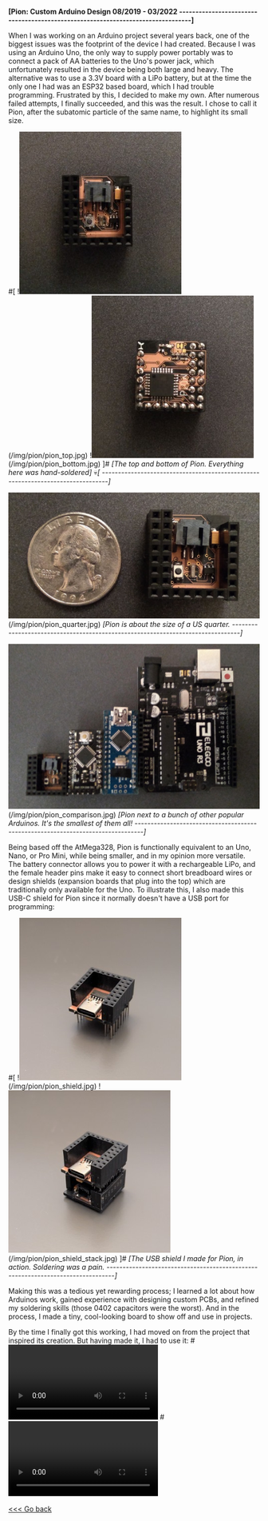 **[Pion: Custom Arduino Design                                    08/2019 - 03/2022
--------------------------------------------------------------------------------]**

When I was working on an Arduino project several years back, one of the biggest
issues was the footprint of the device I had created. Because I was using an
Arduino Uno, the only way to supply power portably was to connect a pack of AA
batteries to the Uno's power jack, which unfortunately resulted in the device
being both large and heavy. The alternative was to use a 3.3V board with a LiPo
battery, but at the time the only one I had was an ESP32 based board, which I
had trouble programming. Frustrated by this, I decided to make my own. After
numerous failed attempts, I finally succeeded, and this was the result. I chose
to call it Pion, after the subatomic particle of the same name, to highlight its
small size.

#[
!![pion from top](/img/pion/pion_top_small.jpg)(/img/pion/pion_top.jpg)  !![pion from bottom](/img/pion/pion_bottom_small.jpg)(/img/pion/pion_bottom.jpg)
]#
*[The top and bottom of Pion. Everything here was hand-soldered]* 💀*[
--------------------------------------------------------------------------------]*

![pion by quarter](/img/pion/pion_quarter.jpg)(/img/pion/pion_quarter.jpg)
*[Pion is about the size of a US quarter.
--------------------------------------------------------------------------------]*

![size comparison](/img/pion/pion_comparison.jpg)(/img/pion/pion_comparison.jpg)
*[Pion next to a bunch of other popular Arduinos. It's the smallest of them all!
--------------------------------------------------------------------------------]*

Being based off the AtMega328, Pion is functionally equivalent to an Uno, Nano,
or Pro Mini, while being smaller, and in my opinion more versatile. The battery
connector allows you to power it with a rechargeable LiPo, and the female header
pins make it easy to connect short breadboard wires or design shields (expansion
boards that plug into the top) which are traditionally only available for the
Uno. To illustrate this, I also made this USB-C shield for Pion since it
normally doesn't have a USB port for programming:

#[
!![usb shield](/img/pion/pion_shield_small.jpg)(/img/pion/pion_shield.jpg)  !![usb shield](/img/pion/pion_shield_stack_small.jpg)(/img/pion/pion_shield_stack.jpg)
]#
*[The USB shield I made for Pion, in action. Soldering was a pain.
--------------------------------------------------------------------------------]*

Making this was a tedious yet rewarding process; I learned a lot about how
Arduinos work, gained experience with designing custom PCBs, and refined my
soldering skills (those 0402 capacitors were the worst). And in the process, I
made a tiny, cool-looking board to show off and use in projects.

By the time I finally got this working, I had moved on from the project that
inspired its creation. But having made it, I had to use it:
#![video/mp4](/img/pion/pion_car.mp4)
#![video/mp4](/img/pion/pion_flappy.mp4)

[<<< Go back](/projects)